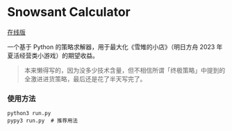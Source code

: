 # Snowsant Calculator

[在线版](https://ark.c-4.cc/snowsant-calculator/)

一个基于 Python 的策略求解器，用于最大化《雪雉的小店》（明日方舟 2023 年夏活经营类小游戏）的期望收益。

> 本来懒得写的，因为没多少技术含量，但不相信所谓「终极策略」中提到的全激进进货策略，最后还是花了半天写完了。

### 使用方法

```
python3 run.py
pypy3 run.py  # 推荐用法
```
